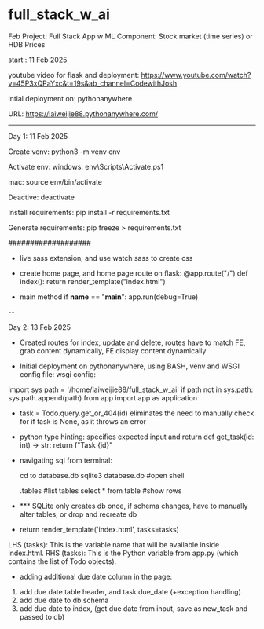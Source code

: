 # full_stack_w_ai
Feb Project: Full Stack App w ML Component: Stock market (time series) or HDB Prices 

start : 11 Feb 2025 

youtube video for flask and deployment:
https://www.youtube.com/watch?v=45P3xQPaYxc&t=19s&ab_channel=CodewithJosh

intial deployment on:
pythonanywhere

URL: https://laiweijie88.pythonanywhere.com/

---

Day 1: 11 Feb 2025

Create venv:
python3 -m venv env

Activate env:
windows:
env\Scripts\Activate.ps1 

mac:
source env/bin/activate


Deactive:
deactivate

Install requirements:
pip install -r requirements.txt

Generate requirements:
pip freeze > requirements.txt

###################

- live sass extension, and use watch sass to create css

- create home page, and home page route on flask:
@app.route("/")
def index():
    return render_template("index.html")

- main method
if __name__ == "__main__":
    app.run(debug=True)


-- 

Day 2: 13 Feb 2025

- Created routes for index, update and delete, routes have to match FE, grab content dynamically, FE display content dynamically 

- Initial deployment on pythonanywhere, using BASH, venv and WSGI config file:
wsgi config:

import sys
path = '/home/laiweijie88/full_stack_w_ai'
if path not in sys.path:
    sys.path.append(path)
from app import app as application


- task = Todo.query.get_or_404(id)
eliminates the need to manually check for if task is  None, as it throws an error 


- python type hinting: specifies expected input and return
def get_task(id: int) -> str:
    return f"Task {id}"

- navigating sql from terminal:

    cd to database.db
    sqlite3 database.db #open shell

    .tables             #list tables
    select * from table #show rows

- *** SQLite only creates db once, if schema changes, have to manually alter tables, or drop and recreate db

- return render_template('index.html', tasks=tasks)

LHS (tasks): This is the variable name that will be available inside index.html.
RHS (tasks): This is the Python variable from app.py (which contains the list of Todo objects).

- adding additional due date column in the page:

1. add due date table header, and task.due_date (+exception handling)
2. add due date to db schema
3. add due date to index, (get due date from input, save as new_task and passed to db)









